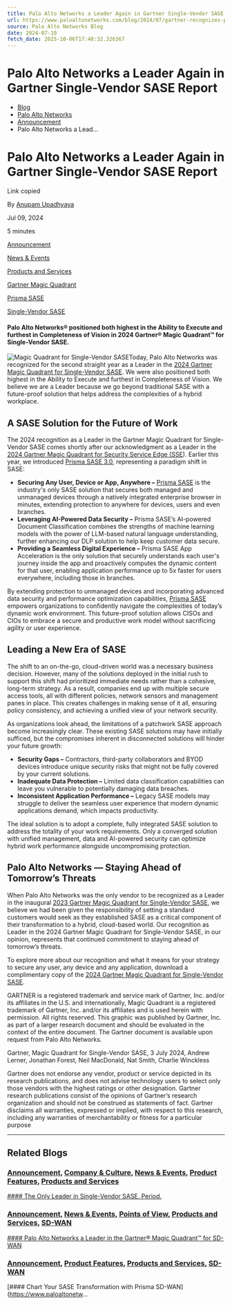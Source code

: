 ```yaml
---
title: Palo Alto Networks a Leader Again in Gartner Single-Vendor SASE Report
url: https://www.paloaltonetworks.com/blog/2024/07/gartner-recognizes-palo-alto-networks-in-sase-report/
source: Palo Alto Networks Blog
date: 2024-07-10
fetch_date: 2025-10-06T17:48:32.326367
---
```


# Palo Alto Networks a Leader Again in Gartner Single-Vendor SASE Report

* [Blog](https://www.paloaltonetworks.com/blog)
* [Palo Alto Networks](https://www.paloaltonetworks.com/blog/corporate)
* [Announcement](https://www.paloaltonetworks.com/blog/category/announcement/)
* Palo Alto Networks a Lead...

# Palo Alto Networks a Leader Again in Gartner Single-Vendor SASE Report

Link copied

By [Anupam Upadhyaya](/blog/author/anupam-upadhyaya/ "Posts by Anupam Upadhyaya")

Jul 09, 2024

5 minutes

[Announcement](/blog/category/announcement/)

[News & Events](/blog/sase/category/news-events/)

[Products and Services](/blog/category/products-and-services/)

[Gartner Magic Quadrant](/blog/tag/gartner-magic-quadrant/)

[Prisma SASE](/blog/tag/prisma-sase/)

[Single-Vendor SASE](/blog/tag/single-vendor-sase/)

#### Palo Alto Networks® positioned both highest in the Ability to Execute and furthest in Completeness of Vision in 2024 Gartner® Magic Quadrant™ for Single-Vendor SASE.

![Magic Quadrant for Single-Vendor SASE](/blog/wp-content/uploads/2024/07/figure1-1.png)Today, Palo Alto Networks was recognized for the second straight year as a Leader in the [2024 Gartner Magic Quadrant for Single-Vendor SASE](https://start.paloaltonetworks.com/gartner-sase-mq-2024.html). We were also positioned both highest in the Ability to Execute and furthest in Completeness of Vision. We believe we are a Leader because we go beyond traditional SASE with a future-proof solution that helps address the complexities of a hybrid workplace.

## A SASE Solution for the Future of Work

The 2024 recognition as a Leader in the Gartner Magic Quadrant for Single-Vendor SASE comes shortly after our acknowledgment as a Leader in the [2024 Gartner Magic Quadrant for Security Service Edge (SSE](https://start.paloaltonetworks.com/gartner-sse-mq-leader-2024.html)). Earlier this year, we introduced [Prisma SASE 3.0](/blog/2024/05/prisma-sase-3-0/), representing a paradigm shift in SASE:

* **Securing Any User, Device or App, Anywhere –** [Prisma SASE](/sase) is the industry's only SASE solution that secures both managed and unmanaged devices through a natively integrated enterprise browser in minutes, extending protection to anywhere for devices, users and even branches.
* **Leveraging AI-Powered Data Security –** Prisma SASE’s AI-powered Document Classification combines the strengths of machine learning models with the power of LLM-based natural language understanding, further enhancing our DLP solution to help keep customer data secure.
* **Providing a Seamless Digital Experience –** Prisma SASE App Acceleration is the only solution that securely understands each user's journey inside the app and proactively computes the dynamic content for that user, enabling application performance up to 5x faster for users everywhere, including those in branches.

By extending protection to unmanaged devices and incorporating advanced data security and performance optimization capabilities, [Prisma SASE](/sase) empowers organizations to confidently navigate the complexities of today’s dynamic work environment. This future-proof solution allows CISOs and CIOs to embrace a secure and productive work model without sacrificing agility or user experience.

## Leading a New Era of SASE

The shift to an on-the-go, cloud-driven world was a necessary business decision. However, many of the solutions deployed in the initial rush to support this shift had prioritized immediate needs rather than a cohesive, long-term strategy. As a result, companies end up with multiple secure access tools, all with different policies, network sensors and management panes in place. This creates challenges in making sense of it all, ensuring policy consistency, and achieving a unified view of your network security.

As organizations look ahead, the limitations of a patchwork SASE approach become increasingly clear. These existing SASE solutions may have initially sufficed, but the compromises inherent in disconnected solutions will hinder your future growth:

* **Security Gaps –** Contractors, third-party collaborators and BYOD devices introduce unique security risks that might not be fully covered by your current solutions.
* **Inadequate Data Protection –** Limited data classification capabilities can leave you vulnerable to potentially damaging data breaches.
* **Inconsistent Application Performance –** Legacy SASE models may struggle to deliver the seamless user experience that modern dynamic applications demand, which impacts productivity.

The ideal solution is to adopt a complete, fully integrated SASE solution to address the totality of your work requirements. Only a converged solution with unified management, data and AI-powered security can optimize hybrid work performance alongside uncompromising protection.

## Palo Alto Networks — Staying Ahead of Tomorrow’s Threats

When Palo Alto Networks was the only vendor to be recognized as a Leader in the inaugural [2023 Gartner Magic Quadrant for Single-Vendor SASE](/company/press/2023/palo-alto-networks-recognized-as-the-only-leader-in-single-vendor-sase--period-), we believe we had been given the responsibility of setting a standard customers would seek as they established SASE as a critical component of their transformation to a hybrid, cloud-based world. Our recognition as Leader in the 2024 Gartner Magic Quadrant for Single-Vendor SASE, in our opinion, represents that continued commitment to staying ahead of tomorrow’s threats.

To explore more about our recognition and what it means for your strategy to secure any user, any device and any application, download a complimentary copy of the [2024 Gartner Magic Quadrant for Single-Vendor SASE](https://start.paloaltonetworks.com/gartner-sase-mq-2024.html).

GARTNER is a registered trademark and service mark of Gartner, Inc. and/or its affiliates in the U.S. and internationally, Magic Quadrant is a registered trademark of Gartner, Inc. and/or its affiliates and is used herein with permission. All rights reserved. This graphic was published by Gartner, Inc. as part of a larger research document and should be evaluated in the context of the entire document. The Gartner document is available upon request from Palo Alto Networks.

Gartner, Magic Quadrant for Single-Vendor SASE, 3 July 2024, Andrew Lerner, Jonathan Forest, Neil MacDonald, Nat Smith, Charlie Winckless

Gartner does not endorse any vendor, product or service depicted in its research publications, and does not advise technology users to select only those vendors with the highest ratings or other designation. Gartner research publications consist of the opinions of Gartner’s research organization and should not be construed as statements of fact. Gartner disclaims all warranties, expressed or implied, with respect to this research, including any warranties of merchantability or fitness for a particular purpose

---

## Related Blogs

### [Announcement](/blog/category/announcement/), [Company & Culture](/blog/category/company-culture/), [News & Events](/blog/sase/category/news-events/), [Product Features](/blog/sase/category/product-features/), [Products and Services](/blog/category/products-and-services/)

[#### The Only Leader in Single-Vendor SASE. Period.](https://www.paloaltonetworks.com/blog/2023/08/leader-in-single-vendor-sase/)

### [Announcement](/blog/category/announcement/), [News & Events](/blog/sase/category/news-events/), [Points of View](/blog/category/points-of-view/), [Products and Services](/blog/category/products-and-services/), [SD-WAN](/blog/sase/category/sd-wan/)

[#### Palo Alto Networks a Leader in the Gartner® Magic Quadrant™ for SD-WAN](https://www.paloaltonetworks.com/blog/2023/10/leader-in-the-gartner-magic-quadrant-for-sd-wan/)

### [Announcement](/blog/category/announcement/), [Product Features](/blog/sase/category/product-features/), [Products and Services](/blog/category/products-and-services/), [SD-WAN](/blog/sase/category/sd-wan/)

[#### Chart Your SASE Transformation with Prisma SD-WAN](https://www.paloaltonetw...